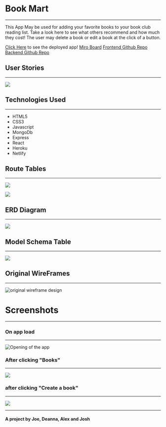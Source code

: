 # Book Mart
***
This App May be used for adding your favorite books to your book club reading list. Take a look here to see what others recommend and how much they cost! The user may delete a book or edit a book at the click of a button.

[Click Here](https://books-mart.netlify.app/) to see the deployed app!
[Miro Board](https://miro.com/app/board/uXjVOvAprYo=/)
[Frontend Github Repo](https://github.com/Dekann30/Books-Mart-Frontend)
[Backend Github Repo](https://github.com/Dekann30/Books-Mart-Backend)


## User Stories
***
 ![](https://i.imgur.com/XygnFve.png)

## Technologies Used 
***
- HTML5
- CSS3
- Javascript
- MongoDb
- Express
- React
- Heroku
- Netlify

## Route Tables
***
![](https://i.imgur.com/tYIfRnv.png)

![](https://i.imgur.com/qSiJde2.png)

## ERD Diagram
***
![](https://i.imgur.com/BVqUw0O.png)

## Model Schema Table
***
![](https://i.imgur.com/oNHgukK.png) 

##  Original WireFrames
***
![original wireframe design](https://i.imgur.com/iHGNyLq.png)


# Screenshots
***

### On app load
***
![Opening of the app](https://i.imgur.com/q6F8vz9.png)

### After clicking "Books"
***
![](https://i.imgur.com/gw6i5va.png)

### after clicking "Create a book"
***
![](https://i.imgur.com/eA0Fg9v.png)


***
#### A project by Joe, Deanna, Alex and Josh